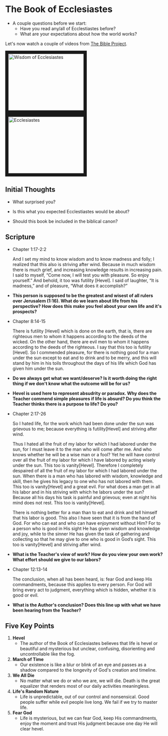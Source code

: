 # The Book of Ecclesiastes

* A couple questions before we start:
   * Have you read any/all of Ecclestiastes before?
   * What are your expectations about how the world works?
   
Let's now watch a couple of videos from [The Bible Project](https://thebibleproject.com).

<a href="https://www.youtube.com/watch?v=VeUiuSK81-0" target="_blank"><img src="http://img.youtube.com/vi/VeUiuSK81-0/0.jpg" alt="Wisdom of Ecclesiastes" width="240" height="180" border="10" /></a>  <a href="https://www.youtube.com/watch?v=lrsQ1tc-2wk" target="_blank"><img src="http://img.youtube.com/vi/lrsQ1tc-2wk/0.jpg" alt="Ecclesiastes" width="240" height="180" border="10" /></a>

## Initial Thoughts
* What surprised you?

* Is this what you expected Ecclestiastes would be about?

* Should this book be included in the biblical canon?

## Scripture
* Chapter 1:17-2:2
  <p>And I set my mind to know wisdom and to know madness and folly; I realized that this also is striving after wind. Because in much wisdom there is much grief, and increasing knowledge results in increasing pain. I said to myself, “Come now, I will test you with pleasure. So enjoy yourself.” And behold, it too was futility [Hevel]. I said of laughter, “It is madness,” and of pleasure, “What does it accomplish?”</p>
* **This person is supposed to be the greatest and wisest of all rulers over Jerusalem (1:16). What do we learn about life from his perspective? How does this make you feel about your own life and it's prospects?**

* Chapter 8:14-15
  <p>There is futility [Hevel]  which is done on the earth, that is, there are righteous men to whom it happens according to the deeds of the wicked. On the other hand, there are evil men to whom it happens according to the deeds of the righteous. I say that this too is futility [Hevel]. So I commended pleasure, for there is nothing good for a man under the sun except to eat and to drink and to be merry, and this will stand by him in his toils throughout the days of his life which God has given him under the sun.</p>
* **Do we always get what we want/deserve? Is it worth doing the right thing if we don't know what the outcome will be for us?** 
* **Hevel is used here to represent absudrity or paradox. Why does the Teacher commend simple pleasures if life is absurd? Do you think the Teacher thinks there is a purpose to life? Do you?**

* Chapter 2:17-26
  <p> So I hated life, for the work which had been done under the sun was grievous to me; because everything is futility[Hevel] and striving after wind.</p>
  <p>Thus I hated all the fruit of my labor for which I had labored under the sun, for I must leave it to the man who will come after me. And who knows whether he will be a wise man or a fool? Yet he will have control over all the fruit of my labor for which I have labored by acting wisely under the sun. This too is vanity[Hevel]. Therefore I completely despaired of all the fruit of my labor for which I had labored under the sun. When there is a man who has labored with wisdom, knowledge and skill, then he gives his legacy to one who has not labored with them. This too is vanity[Hevel] and a great evil. For what does a man get in all his labor and in his striving with which he labors under the sun? Because all his days his task is painful and grievous; even at night his mind does not rest. This too is vanity[Hevel].</p>
  <p> There is nothing better for a man than to eat and drink and tell himself that his labor is good. This also I have seen that it is from the hand of God. For who can eat and who can have enjoyment without Him? For to a person who is good in His sight He has given wisdom and knowledge and joy, while to the sinner He has given the task of gathering and collecting so that he may give to one who is good in God’s sight. This too is vanity[Hevel] and striving after wind.</p> 
* **What is the Teacher's view of work? How do you view your own work? What effort should we give to our labors?**
    
* Chapter 12:13-14
  <p>The conclusion, when all has been heard, is: fear God and keep His commandments, because this applies to every person. For God will bring every act to judgment, everything which is hidden, whether it is good or evil.</p> 
* **What is the Author's conclusion? Does this line up with what we have been hearing from the Teacher?** 

## Five Key Points

1. **Hevel**
    * The author of the Book of Ecclesiastes believes that life is hevel or beautiful and mysterious but unclear, confusing, disorienting and uncontrollable like the fog.
2. **March of Time**
    * Our existence is like a blur or blink of an eye and passes as a shadow compared to the longevity of God's creation and timeline.
3. **We All Die**
    * No matter what we do or who we are, we will die. Death is the great equalizer that renders most of our daily activities meaningless.
4. **Life's Random Nature**
    * Life is unpredictable, out of our control and nonsensical. Good people suffer while evil people live long. We fail if we try to master life.
5. **Fear God**
    * Life is mysterious, but we can fear God, keep His commandments, enjoy the moment and trust His judgment because one day He will clear hevel.
    
